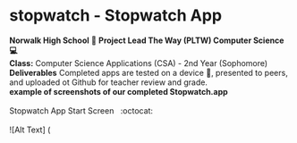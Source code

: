 # stopwatch - Stopwatch App<br>
<b> Norwalk High School</b> :notebook: <b> Project Lead The Way (PLTW) Computer Science :computer: </b><br>
<b> Class:</b> Computer Science Applications (CSA) - 2nd Year (Sophomore)<br>
<b> Deliverables</B> Completed apps are tested on a device :iphone:, presented to peers, and uploaded ot Github for teacher review and grade. <br>
<b>example of screenshots of our completed Stopwatch.app</b><br><br>
Stopwatch App Start Screen</b>&nbsp;&nbsp; :octocat:<br><br>
![Alt Text] (

